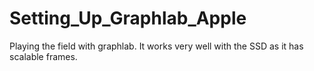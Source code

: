 # Setting_Up_Graphlab_Apple
Playing the field with graphlab. It works very well with the SSD as it has scalable frames.
